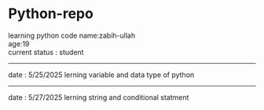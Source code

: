 # Python-repo
learning python code 
name:zabih-ullah
<br>
age:19
<br>
current status : student
<br>
<hr>
date : 5/25/2025
lerning variable and data type of python
<br> 
<hr>
date : 5/27/2025
lerning string and conditional statment
